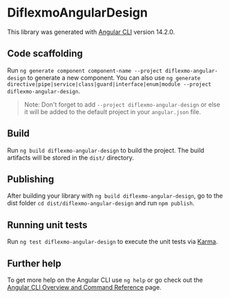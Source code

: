 # DiflexmoAngularDesign

This library was generated with [Angular CLI](https://github.com/angular/angular-cli) version 14.2.0.

## Code scaffolding

Run `ng generate component component-name --project diflexmo-angular-design` to generate a new component. You can also use `ng generate directive|pipe|service|class|guard|interface|enum|module --project diflexmo-angular-design`.
> Note: Don't forget to add `--project diflexmo-angular-design` or else it will be added to the default project in your `angular.json` file. 

## Build

Run `ng build diflexmo-angular-design` to build the project. The build artifacts will be stored in the `dist/` directory.

## Publishing

After building your library with `ng build diflexmo-angular-design`, go to the dist folder `cd dist/diflexmo-angular-design` and run `npm publish`.

## Running unit tests

Run `ng test diflexmo-angular-design` to execute the unit tests via [Karma](https://karma-runner.github.io).

## Further help

To get more help on the Angular CLI use `ng help` or go check out the [Angular CLI Overview and Command Reference](https://angular.io/cli) page.

